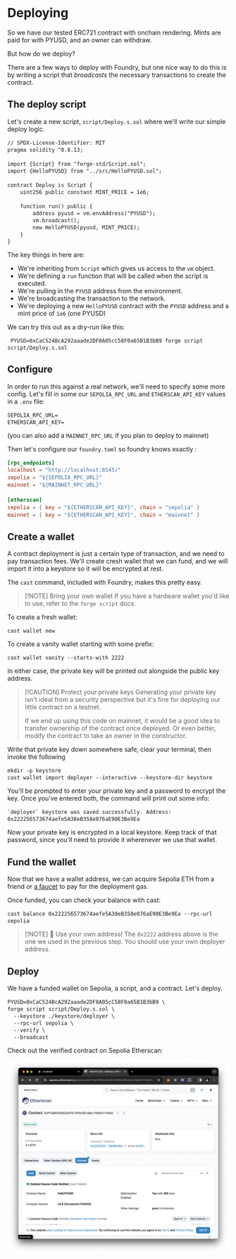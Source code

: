 # Deploying

So we have our tested ERC721 contract with onchain rendering. Mints are paid for with PYUSD, and an owner can withdraw.

But how do we deploy?

There are a few ways to deploy with Foundry, but one nice way to do this is by writing a script that _broadcasts_ the necessary transactions to create the contract.

## The deploy script

Let's create a new script, `script/Deploy.s.sol` where we'll write our simple deploy logic.

```solidity{11-13}
// SPDX-License-Identifier: MIT
pragma solidity ^0.8.13;

import {Script} from "forge-std/Script.sol";
import {HelloPYUSD} from "../src/HelloPYUSD.sol";

contract Deploy is Script {
    uint256 public constant MINT_PRICE = 1e6;

    function run() public {
        address pyusd = vm.envAddress("PYUSD");
        vm.broadcast();
        new HelloPYUSD(pyusd, MINT_PRICE);
    }
}
```

The key things in here are:

- We're inheriting from `Script` which gives us access to the `vm` object.
- We're defining a `run` function that will be called when the script is executed.
- We're pulling in the `PYUSD` address from the environment.
- We're broadcasting the transaction to the network.
- We're deploying a new `HelloPYUSD` contract with the `PYUSD` address and a mint price of `1e6` (one PYUSD)

We can try this out as a dry-run like this:

```shell
 PYUSD=0xCaC524BcA292aaade2DF8A05cC58F0a65B1B3bB9 forge script script/Deploy.s.sol
```

## Configure

In order to run this against a real network, we'll need to specify some more config. Let's fill in some our `SEPOLIA_RPC_URL` and `ETHERSCAN_API_KEY` values in a `.env` file:

```
SEPOLIA_RPC_URL=
ETHERSCAN_API_KEY=
```

(you can also add a `MAINNET_RPC_URL` if you plan to deploy to mainnet)

Then let's configure our `foundry.toml` so foundry knows exactly :

```toml
[rpc_endpoints]
localhost = "http://localhost:8545/"
sepolia = "${SEPOLIA_RPC_URL}"
mainnet = "${MAINNET_RPC_URL}"

[etherscan]
sepolia = { key = "${ETHERSCAN_API_KEY}", chain = "sepolia" }
mainnet = { key = "${ETHERSCAN_API_KEY}", chain = "mainnet" }
```

## Create a wallet

A contract deployment is just a certain type of transaction, and we need to pay transaction fees. We'll create cresh wallet that we can fund, and we will import it into a keystore so it will be encrypted at rest.

The `cast` command, included with Foundry, makes this pretty easy.

> [!NOTE] Bring your own wallet
> If you have a hardware wallet you'd like to use, refer to the `forge script` docs.

To create a fresh wallet:

```shell
cast wallet new
```

To create a vanity wallet starting with some prefix:

```shell
cast wallet vanity --starts-with 2222
```

In either case, the private key will be printed out alongside the public key address.

> [!CAUTION] Protect your private keys
> Generating your private key isn't ideal from a security perspective but it's fine for deploying our little contract on a testnet.
>
> If we end up using this code on mainnet, it would be a good idea to transfer ownership of the contract once deployed. Or even better, modify the contract to take an owner in the constructor.

Write that private key down somewhere safe, clear your terminal, then invoke the following

```shell
mkdir -p keystore
cast wallet import deployer --interactive --keystore-dir keystore
```

You'll be prompted to enter your private key and a password to encrypt the key. Once you've entered both, the command will print out some info:

```
`deployer` keystore was saved successfully. Address: 0x222256573674aefe5A38eB358e076aE90E3Be9Ea
```

Now your private key is encrypted in a local keystore. Keep track of that password, since you'll need to provide it wherenever we use that wallet.

## Fund the wallet

Now that we have a wallet address, we can acquire Sepolia ETH from a friend or [a faucet](https://www.alchemy.com/faucets/ethereum-sepolia) to pay for the deployment gas.

Once funded, you can check your balance with cast:

```shell
cast balance 0x222256573674aefe5A38eB358e076aE90E3Be9Ea --rpc-url sepolia
```

> [!NOTE] 👋 Use your own address!
> The `0x2222` address above is the one we used in the previous step. You should use your own deployer address.

## Deploy

We have a funded wallet on Sepolia, a script, and a contract. Let's deploy.

```shell
PYUSD=0xCaC524BcA292aaade2DF8A05cC58F0a65B1B3bB9 \
forge script script/Deploy.s.sol \
  --keystore ./keystore/deployer \
  --rpc-url sepolia \
  --verify \
  --broadcast
```

Check out the verified contract on Sepolia Etherscan:

![Confirmed Transaction](./assets/sepolia-etherscan.png)
